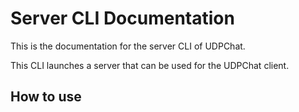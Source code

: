 
# Server CLI Documentation

This is the documentation for the server CLI of UDPChat.

This CLI launches a server that can be used for the UDPChat client.

## How to use
